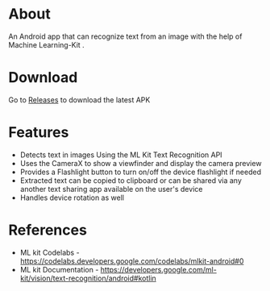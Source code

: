 # About

An Android app that can recognize text from an image with the help of Machine Learning-Kit .

# Download

Go to [Releases](https://github.com/krishnachaitanya0107/TextRecognizerApp/releases) to download the latest APK

# Features

- Detects text in images Using the ML Kit Text Recognition API
- Uses the CameraX to show a viewfinder and display the camera preview 
- Provides a Flashlight button to turn on/off the device flashlight if needed
- Extracted text can be copied to clipboard or can be shared via any another text sharing app available on the user's device
- Handles device rotation as well 

# References
- ML kit Codelabs - https://codelabs.developers.google.com/codelabs/mlkit-android#0
- ML kit Documentation - https://developers.google.com/ml-kit/vision/text-recognition/android#kotlin
